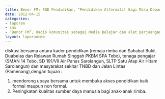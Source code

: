 ```yaml
---	
title: Benor FM; FGD Pendidikan, "Pendidikan Alternatif Bagi Masa Depan Orang Rimba"
date: 2012-04-15
categories:	
- laporan
- sms
- “Benor FM”, Radio komunitas sebagai Media Belajar dan alat perjuangan hak dasar Orang Rimba
layout: laporancmb	
---	
```


diskusi bersama antara kader pendidikan (remaja rimba dan Sahabat Bukit Duabelas dan Relawan Rumah Singgah PKBM SPA Tebo), tenaga pengajar (SMAN 14 Tebo, SD 191/VII Air Panas Sarolangun, SLTP Satu Atap Air Hitam Sarolangun) dan masyarakat sekitar TNBD dan Jalan Lintas (Pamenang),dengan tujuan :
1. mendorong upaya bersama untuk membuka akses pendidikan baik formal maupun non formal.
2. Peningkatan kualitas sumber daya manusia bagi anak-anak rimba.
